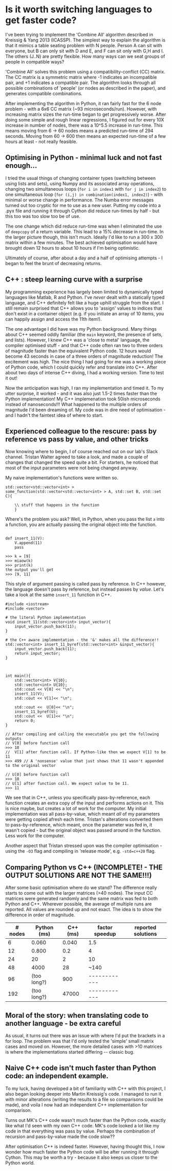# Is it worth switching languages to get faster code?

I've been trying to implement the 'Combine All' algorithm described in Kreissig & Yang 2013 (ICASSP). 
The simplest way to explain the algorithm is that it mimics a table seating problem with N people. 
Person A can sit with everyone, but B can only sit with D and E, and F can sit only with G,H and I. The others (J..N) are pretty flexible. How many ways can we seat groups of people in compatible ways? 

'Combine All' solves this problem using a compatibility-conflict (CC) matrix. The CC matrix is a 
symmetric matrix where -1 indicates an incompatible pair, and +1 indicates a compatible pair. The
algorithm looks through all possible combinations of 'people' (or nodes as described in the paper), 
and generates compatible combinations. 

After implementing the algorithm in Python, it ran fairly fast for the 6 node problem - with a 
6x6 CC matrix (~93 microseconds/run). However, with increasing matrix sizes the run-time began
to get progressively worse. After doing some simple and rough linear regressions, I figured out 
for every 10X increase in number of nodes, there was a 10^5.5 increase in run-time. This means
moving from 6 -> 60 nodes means a predicted run-time of 294 seconds. Moving from 60 -> 600 then 
means an expected run-time of a few hours at least - not really feasible. 

## Optimising in Python - minimal luck and not fast enough...
I tried the usual things of changing container types (switching between using lists and sets), using 
Numpy and its associated array operations, changing two simultaneous loops (```for i in index1``` with ```for j in index2```) to one simultaneous loop (```for (i,j) in combination(index1, index2)```) - with minimal or worse change in performance. The Numba error messages turned out too cryptic for me to use as a new user. Putting my code into a .pyx file and running it through Cython did reduce run-times by half - but this too was too slow too be of use. 

The one change which did reduce run-time was when I eliminated the use of ```deepcopy``` of a return variable. This lead to a 15% decrease in run-time. In the larger picture though, this isn't much. Ideally I'd like to run a 300 x 300 matrix within a few minutes. The best achieved optimisation would have brought down 12 hours to about 10 hours if I'm being optimistic. 

Ultimately of course, after about a day and a half of optimising attempts - I began to feel the brunt 
of decreasing returns. 

## C++ : steep learning curve with a surprise
My programming experience has largely been limited to dynamically typed languages like Matlab, R and Python. I've *never* dealt with a statically typed language, and C++ definitely felt like a huge uphill struggle from the start. I still remain surprised that C++ allows you to 'assign' values to indices that don't exist in a container object (e.g. if you initiate an array of 10 items, you can happily assign and access the 11th item!). 

The one advantage I did have was my Python background. Many things about C++ seemed oddly familiar (the ```main``` keyword, the presence of sets, and lists). However, I knew C++ was a 'close to metal' language, the compiler optimised stuff - and that C++ code often ran two to three orders of magnitude faster than the equivalent Python code. 12 hours would become 43 seconds in case of a three orders of magnitude reduction! The excitement was high. The nice thing I had going for me was a working piece of Python code, which I could quickly refer and translate into C++. After about two days of intense C++ diving, I had a working version. Time to test it out! 

Now the anticipation was high, I ran my implementation and timed it. To my utter surprise, it worked - and it was also just 1.5-2 times faster than the Python implementation! My C++ implemenation took 50ish microseconds instead of nanoseconds!!! What happened to the multiple orders of magnitude I'd been dreaming of. My code was in dire need of optimisation - and I hadn't the faintest idea of where to start.

## Experienced colleague to the rescure: pass by reference vs pass by value, and other tricks
Now knowing where to begin, I of course reached out on our lab's Slack channel. Tristan Walter agreed to take a look, and made a couple of changes that changed the speed quite a bit. For starters, he noticed that most of the input parameters were not being changed anyway. 

My naive implementation's functions were written so. 
```
std::vector<std::vector<int> > some_function(std::vector<std::vector<int> > A, std::set B, std::set C){

	\\ stuff that happens in the function 
	}
```
Where's the problem you ask? Well, in Python, when you pass the list ```a```  into a function, you are actually passing the original object into the function. 
```

def insert_11(V):
    V.append(11)
    pass 

>>> k = [9]
>>> miaow(k)
>>> print(k)
the output you'll get
>>> [9, 11]
```
This style of argument passing is called pass by reference. In C++ however, the language doesn't pass by reference, but instead passes by *value*. Let's take a look at the same ```insert_11``` function in C++. 

```
#include <iostream>
#include <vector>

# the literal Python implementation 
void insert_11(std::vector<int> input_vector){
	input_vector.push_back(11);
}

# the C++ aware implementation - the '&' makes all the difference!!
std::vector<int> insert_11_byref(std::vector<int> &input_vector){
	input_vector.push_back(11);
	return input_vector;
}

	

int main(){
	std::vector<int> V{10};
	std::vector<int> U{10};
	std::cout << V[0] << "\n";
	insert_11(V);
	std::cout << V[1]<< "\n";
	
	std::cout <<  U[0]<< "\n";
	insert_11_byref(U);
	std::cout <<  U[1]<< "\n";
	return 0;
}

// After compiling and calling the executable you get the following outputs
// V[0] before function call
>>> 10
//  V[1] after function call. If Python-like then we expect V[1] to be 11
>>> 499 // A 'nonsense' value that just shows that 11 wasn't appended to the original vector

// U[0] before function call
>>> 10
// U[1] after function call. We expect value to be 11.
>>> 11 
```
We see that in C++, unless you specifically pass-by-reference, each function creates an extra copy of the input and performs actions on it. This is nice maybe, but creates a lot of work for the computer. My initial implementation was all pass-by-value, which meant *all* of my parameters were getting copied afresh each time. Tristan's alterations converted them to pass-by-reference, which meant, once the parameter was fed in, it wasn't copied - but the original object was passed around in the function. Less work for the computer.

Another aspect that Tristan stressed upon was the compiler optimisation - using the ```-O3``` flag and compiling in 'release mode', e.g. ```-std=c++20``` flag. 

## Comparing Python vs C++ (INCOMPLETE! - THE OUTPUT SOLUTIONS ARE NOT THE SAME!!!)
After some basic optimisation where do we stand? The difference really starts to come out with the larger matrices (>40 nodes). The input CC matrices were generated randomly and the same matrix was fed to both Python and C++. Wherever possible, the average of multiple runs are reported. All values are rounded up and not exact. The idea is to show the difference in order of magnitude. 	

| # nodes | Python (ms) | C++ (ms) | factor speedup | reported solutions|
|---------|-------------|----------|----------------|-------------------|
|  6      | 0.060       |  0.040   |  1.5           |    
|  12     | 0.800       |  0.2     |  4             | 
|  24     | 20          |   2      |  10            | 
|  48     | 4000        |   28     |  ~140          |
|  96     | (too long?) |  900     | ------------   |
| 192     | (too long?) | 47000    | ------------   |

## Moral of the story: when translating code to another language - be extra careful
As usual, it turns out there was an issue with where I'd put the brackets in a for loop. The problem was that I'd only tested the 'simple' small matrix cases and moved on.
However, the more detailed cases with >10 matrices is where the implementations started differing -- classic bug. 


## Naive C++ code isn't much faster than Python code: an independent example. 
To my luck, having developed a bit of familiarity with C++ with this project, I also began looking deeper into Martin Kreissig's code.
I managed to run it with minor alterations (writing the results to a file so comparisons could be made), and voila I now had an independent
C++ implementation for comparison. 

Turns out MK's C++ code wasn't much faster than the Python code, exactly like what I'd seen with my own C++ code. MK's code looked a lot like my code in that
everything was pass by value. Perhaps the combination of recursion and pass-by-value made the code slow??

After optimisation C++ is indeed faster. However, having thought this, I now wonder how much faster the Python code will be after running it through 
Cython. This may be worth a try - because it also keeps us closer to the Python world.